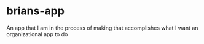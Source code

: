 # brians-app
An app that I am in the process of making that accomplishes what I want an organizational app to do
